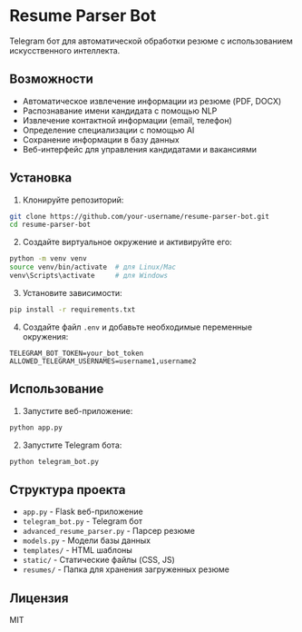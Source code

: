 # Resume Parser Bot

Telegram бот для автоматической обработки резюме с использованием искусственного интеллекта.

## Возможности

- Автоматическое извлечение информации из резюме (PDF, DOCX)
- Распознавание имени кандидата с помощью NLP
- Извлечение контактной информации (email, телефон)
- Определение специализации с помощью AI
- Сохранение информации в базу данных
- Веб-интерфейс для управления кандидатами и вакансиями

## Установка

1. Клонируйте репозиторий:
```bash
git clone https://github.com/your-username/resume-parser-bot.git
cd resume-parser-bot
```

2. Создайте виртуальное окружение и активируйте его:
```bash
python -m venv venv
source venv/bin/activate  # для Linux/Mac
venv\Scripts\activate     # для Windows
```

3. Установите зависимости:
```bash
pip install -r requirements.txt
```

4. Создайте файл `.env` и добавьте необходимые переменные окружения:
```
TELEGRAM_BOT_TOKEN=your_bot_token
ALLOWED_TELEGRAM_USERNAMES=username1,username2
```

## Использование

1. Запустите веб-приложение:
```bash
python app.py
```

2. Запустите Telegram бота:
```bash
python telegram_bot.py
```

## Структура проекта

- `app.py` - Flask веб-приложение
- `telegram_bot.py` - Telegram бот
- `advanced_resume_parser.py` - Парсер резюме
- `models.py` - Модели базы данных
- `templates/` - HTML шаблоны
- `static/` - Статические файлы (CSS, JS)
- `resumes/` - Папка для хранения загруженных резюме

## Лицензия

MIT 